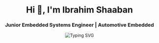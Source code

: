 <h1 align="center">Hi 👋, I'm Ibrahim Shaaban</h1>
<h3 align="center">Junior Embedded Systems Engineer | Automotive Embedded</h3>

<p align="center">
  <img src="https://readme-typing-svg.demolab.com?font=Fira+Code&weight=600&size=24&pause=1000&color=00F7FF&center=true&vCenter=true&width=600&lines=Junior+ Embedded+ Systems+ Engineer+ IOT+ Developer;Automotive+Engineer;Data+Analysis+Learner" alt="Typing SVG" />
</p>
